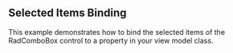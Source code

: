 ## Selected Items Binding

This example demonstrates how to bind the selected items of the RadComboBox control to a property in your view model class.

[//]: <keywords:selected, items, binding>